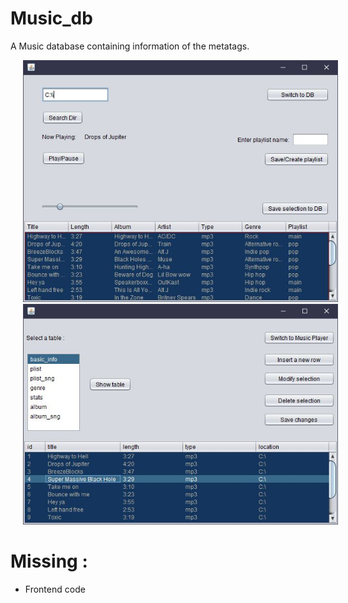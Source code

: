 # Music_db
A Music database containing information of the metatags.

<img src="Capture2.JPG" hspace="20px">
<img src="Capture.JPG" hspace="20px">

# Missing :
- Frontend code

